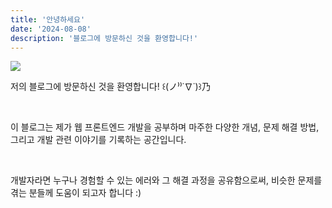 ```yaml
---
title: '안녕하세요'
date: '2024-08-08'
description: '블로그에 방문하신 것을 환영합니다!'
---
```


<image src='https://img1.daumcdn.net/thumb/R1280x0/?scode=mtistory2&fname=https%3A%2F%2Fblog.kakaocdn.net%2Fdn%2FkxhX3%2FbtsHQ8prbad%2Fs7j02nQVAsxv9NZi1Wmj6k%2Fimg.jpg'>

<br/>

저의 블로그에 방문하신 것을 환영합니다! ꒰(ノ⁾⁾˙∇˙)꒱乃

<br/>

이 블로그는 제가 웹 프론트엔드 개발을 공부하며 마주한 다양한 개념, 문제 해결 방법, 그리고 개발 관련 이야기를 기록하는 공간입니다. 

<br/>

개발자라면 누구나 경험할 수 있는 에러와 그 해결 과정을 공유함으로써, 비슷한 문제를 겪는 분들께 도움이 되고자 합니다 :)